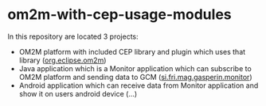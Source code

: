# om2m-with-cep-usage-modules

In this repository are located 3 projects: 
- OM2M platform with included CEP library and plugin which uses that library ([org.eclipse.om2m](org.eclipse.om2m))
- Java application which is a Monitor application which can subscribe to OM2M platform and sending data to GCM ([si.fri.mag.gasperin.monitor](si.fri.mag.gasperin.monitor))
- Android application which can receive data from Monitor application and show it on users android device (...)

